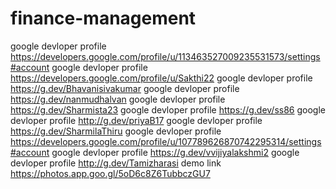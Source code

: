 # finance-management
google devloper profile https://developers.google.com/profile/u/113463527009235531573/settings#account
google devloper profile https://developers.google.com/profile/u/Sakthi22
google devloper profile https://g.dev/Bhavanisivakumar
google devloper profile https://g.dev/nanmudhalvan
google devloper profile https://g.dev/Sharmista23
google devloper profile https://g.dev/ss86
google devloper profile http://g.dev/priyaB17
google devloper profile https://g.dev/SharmilaThiru
google devloper profile https://developers.google.com/profile/u/107789626870742295314/settings#account
google devloper profile https://g.dev/vvijiyalakshmi2
google devloper profile http://g.dev/Tamizharasi
demo link https://photos.app.goo.gl/5oD6c8Z6TubbczGU7
